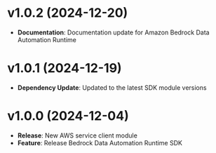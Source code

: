 # v1.0.2 (2024-12-20)

* **Documentation**: Documentation update for Amazon Bedrock Data Automation Runtime

# v1.0.1 (2024-12-19)

* **Dependency Update**: Updated to the latest SDK module versions

# v1.0.0 (2024-12-04)

* **Release**: New AWS service client module
* **Feature**: Release Bedrock Data Automation Runtime SDK

